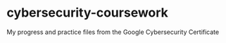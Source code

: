 # cybersecurity-coursework
My progress and practice files from the Google Cybersecurity Certificate
